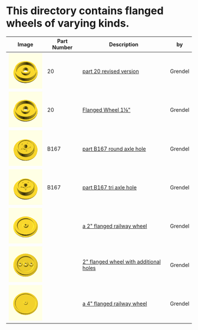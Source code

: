 # This directory contains flanged wheels of varying kinds.

Image | Part Number | Description | by
----- | ----------- | ----------- | ---
[<img src="images/20-revised.png" width="100">](stl/20-revised.stl) | 20 | [part 20 revised version](stl/20-revised.stl) | Grendel
[<img src="images/20-no-boss.png" width="100">](stl/20-no-boss.stl) | 20 | [Flanged Wheel 1&frac18;"](stl/20-no-boss.stl) | Grendel
[<img src="images/b167-round.png" width="100">](stl/B167-round.stl) | B167 | [part B167 round axle hole](stl/B167-round.stl) | Grendel
[<img src="images/b167-tri.png" width="100">](stl/B167-tri.stl) | B167 | [part B167 tri axle hole](stl/B167-tri.stl) | Grendel
[<img src="images/2-inch.png" width="100">](stl/flanged-wheel-2-inch.stl) | &nbsp; | [a 2" flanged railway wheel](stl/flanged-wheel-2-inch.stl) | Grendel
[<img src="images/2-inch-holes.png" width="100">](stl/flanged-wheel-2-inch-holes.stl) | &nbsp; | [2" flanged wheel with additional holes](stl/flanged-wheel-2-inch-holes.stl) | Grendel
[<img src="images/4-inch.png" width="100">](stl/flanged-wheel-4-inch.stl) | &nbsp; | [a 4" flanged railway wheel](stl/flanged-wheel-4-inch.stl) | Grendel
